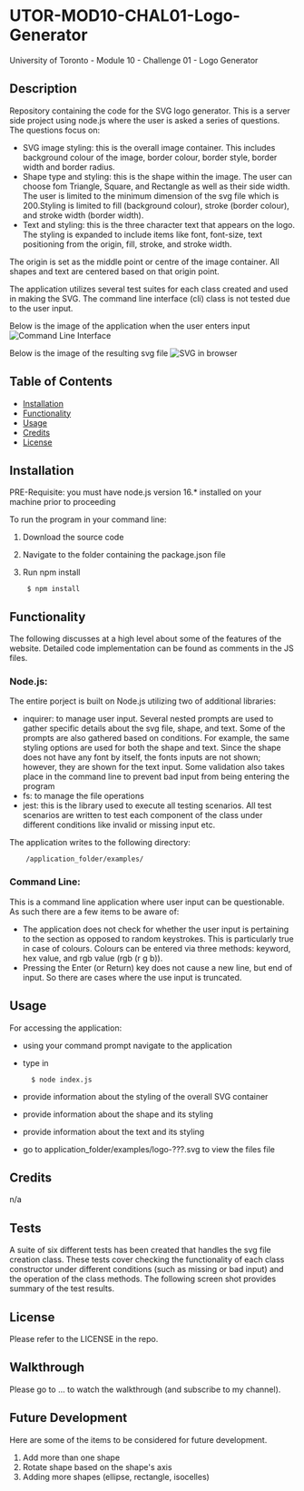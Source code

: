 # UTOR-MOD10-CHAL01-Logo-Generator
University of Toronto - Module 10 - Challenge 01 - Logo Generator

## Description

Repository containing the code for the SVG logo generator. This is a server side project using node.js where the user is asked a series of questions. The questions focus on:
- SVG image styling: this is the overall image container. This includes background colour of the image, border colour, border style, border width and border radius.
- Shape type and styling: this is the shape within the image. The user can choose fom Triangle, Square, and Rectangle as well as their side width. The user is limited to the minimum dimension of the svg file which is 200.Styling is limited to fill (background colour), stroke (border colour), and stroke width (border width). 
- Text and styling: this is the three character text that appears on the logo. The styling is expanded to include items like font, font-size, text positioning from the origin, fill, stroke, and stroke width.

The origin is set as the middle point or centre of the image container. All shapes and text are centered based on that origin point. 

The application utilizes several test suites for each class created and used in making the SVG. The command line interface (cli) class is not tested due to the user input.

Below is the image of the application when the user enters input
![Command Line Interface](./assets/images/RG-01-input.png)

Below is the image of the resulting svg file
![SVG in browser](./assets/images/RG-02-readme.png)


## Table of Contents

- [Installation](#installation)
- [Functionality](#functionality)
- [Usage](#usage)
- [Credits](#credits)
- [License](#license)

## Installation

PRE-Requisite: you must have node.js version 16.* installed on your machine prior to proceeding

To run the program in your command line:
1. Download the source code
2. Navigate to the folder containing the package.json file
3. Run npm install

        $ npm install



## Functionality

The following discusses at a high level about some of the features of the website. Detailed code implementation can be found as comments in the JS files.

### Node.js:

The entire porject is built on Node.js utilizing two of additional libraries:
- inquirer: to manage user input. Several nested prompts are used to gather specific details about the svg file, shape, and text. Some of the prompts are also gathered based on conditions. For example, the same styling options are used for both the shape and text. Since the shape does not have any font by itself, the fonts inputs are not shown; however, they are shown for the text input. Some validation also takes place in the command line to prevent bad input from being entering the program 
- fs: to manage the file operations
- jest: this is the library used to execute all testing scenarios. All test scenarios are written to test each component of the class under different conditions like invalid or missing input etc.

The application writes to the following directory:

        /application_folder/examples/



### Command Line:

This is a command line application where user input can be questionable. As such there are a few items to be aware of:
- The application does not check for whether the user input is pertaining to the section as opposed to random keystrokes. This is particularly true in case of colours. Colours can be entered via three methods: keyword, hex value, and rgb value (rgb (r g b)).
- Pressing the Enter (or Return) key does not cause a new line, but end of input. So there are cases where the use input is truncated. 


## Usage

For accessing the application:<br>

- using your command prompt navigate to the application
- type in 

        $ node index.js

- provide information about the styling of the overall SVG container
- provide information about the shape and its styling
- provide information about the text and its styling 
- go to application_folder/examples/logo-???.svg to view the files file


## Credits
n/a

## Tests

A suite of six different tests has been created that handles the svg file creation class. These tests cover checking the functionality of each class constructor under different conditions (such as missing or bad input) and the operation of the class methods. The following screen shot provides summary of the test results.


## License

Please refer to the LICENSE in the repo.


## Walkthrough

Please go to ... to watch the walkthrough (and subscribe to my channel).


## Future Development

Here are some of the items to be considered for future development.
1. Add more than one shape
2. Rotate shape based on the shape's axis
3. Adding more shapes (ellipse, rectangle, isocelles)


